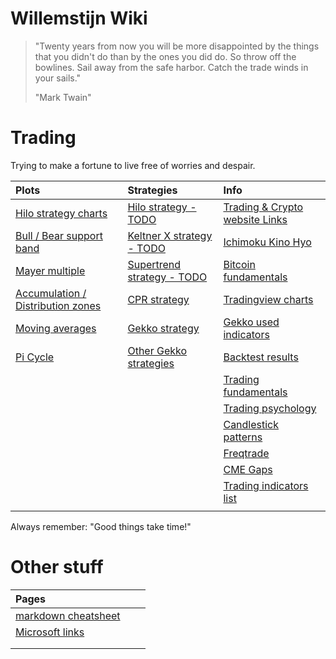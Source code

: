 # Willemstijn Wiki

> "Twenty years from now you will be more disappointed by the things that you didn't do than by the ones you did do. So throw off the bowlines. Sail away from the safe harbor. Catch the trade winds in your sails."  
>  
> "Mark Twain"



# Trading

Trying to make a fortune to live free of worries and despair.

| Plots                                                          | Strategies                                                   |Info    |
| :------------------------------------------------------------- | :----------------------------------------------------------- |:---|
| [Hilo strategy charts](content/trading-hilo.md)                | [Hilo strategy - TODO](content/trading-hilo-strategy.md)     |[Trading & Crypto website Links](content/trading-links.md)|
| [Bull / Bear support band](content/trading-bullsupport.md)     | [Keltner X strategy - TODO](content/trading-kcx-strategy.md)        |[Ichimoku Kino Hyo](content/trading-ichimoku-kinko-hyo.md)|
| [Mayer multiple](content/trading-mayer.md)                     | [Supertrend strategy - TODO](content/trading-supertrend-strategy.md)|[Bitcoin fundamentals](content/trading-btc-fundamentals.md)|
| [Accumulation / Distribution zones](content/trading-accdis.md) | [CPR strategy](content/trading-cpr-strategy.md)              | [Tradingview charts](content/trading-tradingview-charts.md)|
| [Moving averages](content/trading-averages.md)                 | [Gekko strategy](content/trading-gekko-strategy.md)          |[Gekko used indicators](/content/trading-gekko-indicators.md)|
| [Pi Cycle](content/trading-picycle.md)                         | [Other Gekko strategies](content/trading-gekko-strategies.md)|[Backtest results](content/trading-backtestresults.md)|
| []()                                                           | []()                                                         |[Trading fundamentals](content/trading-fundamentals.md)|
| []()                                                           | []()                                                         |[Trading psychology](content/trading-psychology.md)|
| []()                                                           | []()                                                         |[Candlestick patterns](content/trading-candlestick-patterns.md)|
| []()                                                           | []()                                                         |[Freqtrade](content/trading-freqtrade.md)|
| []()                                                           | []()                                                         |[CME Gaps](content/trading-cme-gaps.md)|
| []()                                                           | []()                                                         |[Trading indicators list](/content/trading-trading-indicators.md)|
| []()                                                           | []()                                                         |[]()|

Always remember: "Good things take time!"

# Other stuff

| Pages                                                |    |    |
|:-----------------------------------------------------|:---|:---|
|[markdown cheatsheet](content/markdown-cheatsheet.md)|[]()|[]()|
|[Microsoft links](content/ms-sites.md)               |[]()|[]()|
|[]()|[]()|[]()|
|[]()|[]()|[]()|
 
